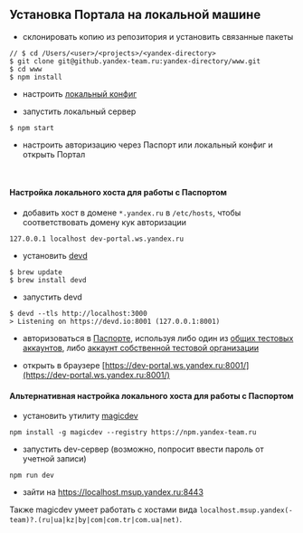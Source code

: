 
## Установка Портала на локальной машине

- склонировать копию из репозитория и установить связанные пакеты

```
// $ cd /Users/<user>/<projects>/<yandex-directory>
$ git clone git@github.yandex-team.ru:yandex-directory/www.git
$ cd www
$ npm install
```

- настроить [локальный конфиг](get-local-config.md)

- запустить локальный сервер

```
$ npm start
```

- настроить авторизацию через Паспорт или локальный конфиг и открыть Портал

&nbsp;


#### Настройка локального хоста для работы с Паспортом

- добавить хост в домене `*.yandex.ru` в `/etc/hosts`, чтобы соответствовать домену кук авторизации

```
127.0.0.1 localhost dev-portal.ws.yandex.ru
```

- установить [devd](https://github.com/cortesi/devd)

```
$ brew update
$ brew install devd
```

- запустить devd

```
$ devd --tls http://localhost:3000
> Listening on https://devd.io:8001 (127.0.0.1:8001)
```

- авторизоваться в [Паспорте](https://passport-test.yandex.ru/), используя либо один из [общих тестовых аккаунтов](https://wiki.yandex-team.ru/ws/envs/testing/#testovyeorganizaciivpassport-test.yandex.ru), либо [аккаунт собственной тестовой организации](https://api.test.directory.yandex.ru/landing/)

- открыть в браузере [https://dev-portal.ws.yandex.ru:8001/](https://dev-portal.ws.yandex.ru:8001/)


#### Альтернативная настройка локального хоста для работы с Паспортом

- установить утилиту [magicdev](https://github.yandex-team.ru/toolbox/magicdev)

```
npm install -g magicdev --registry https://npm.yandex-team.ru
```

- запустить dev-сервер (возможно, попросит ввести пароль от учетной записи)

```
npm run dev
```

- зайти на https://localhost.msup.yandex.ru:8443

Также magicdev умеет работать с хостами вида `localhost.msup.yandex(-team)?.(ru|ua|kz|by|com|com.tr|com.ua|net)`.




